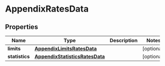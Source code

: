 

# AppendixRatesData


## Properties

| Name | Type | Description | Notes |
|------------ | ------------- | ------------- | -------------|
|**limits** | [**AppendixLimitsRatesData**](AppendixLimitsRatesData.md) |  |  [optional] |
|**statistics** | [**AppendixStatisticsRatesData**](AppendixStatisticsRatesData.md) |  |  [optional] |



